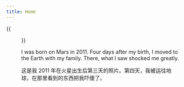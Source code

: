 ```yaml
---
title: Home
---
```


{{<figure src="https://hellenshengfy.github.io/Cover pic.jpg" title="At the site of Pumpeii, 14 miles southeast of Naples (照片摄于庞贝古城）" width="450">}}

I was born on Mars in 2011. Four days after my birth, I moved to the Earth with my family. There, what I saw shocked me greatly. 

这是我 2011 年在火星出生后第三天的照片。第四天，我被运往地球，在那里看到的东西把我吓傻了。
